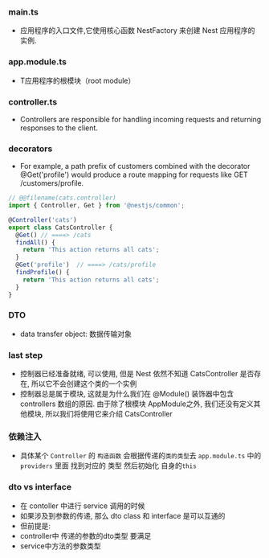 
### main.ts
- 应用程序的入口文件,它使用核心函数 NestFactory 来创建 Nest 应用程序的实例.


### app.module.ts
- T应用程序的根模块（root module）


### controller.ts
- Controllers are responsible for handling incoming requests and returning responses to the client.

### decorators
- For example, a path prefix of customers combined with the decorator @Get('profile') would produce a route mapping for requests like GET /customers/profile.
```ts
// @@filename(cats.controller)
import { Controller, Get } from '@nestjs/common';

@Controller('cats')
export class CatsController {
  @Get() // ====> /cats
  findAll() {
    return 'This action returns all cats';
  }
  @Get('profile')  // ====> /cats/profile
  findProfile() {
    return 'This action returns all cats';
  }
}
```

### DTO
- data transfer object: 数据传输对象


### last step
- 控制器已经准备就绪, 可以使用, 但是 Nest 依然不知道 CatsController 是否存在, 所以它不会创建这个类的一个实例
- 控制器总是属于模块, 这就是为什么我们在 @Module() 装饰器中包含 controllers 数组的原因. 由于除了根模块 AppModule之外, 我们还没有定义其他模块, 所以我们将使用它来介绍 CatsController


### 依赖注入
- 具体某个 `Controller` 的 `构造函数` 会根据传递的`类的类型`去 `app.module.ts` 中的 `providers` 里面 找到对应的 类型 然后初始化 自身的`this`


### dto vs interface
 * 在 contoller 中进行 service 调用的时候
 * 如果涉及到参数的传递, 那么 dto class 和  interface 是可以互通的
 * 但前提是:
 *  controller中 传递的参数的dto类型 要满足
 *  service中方法的参数类型
